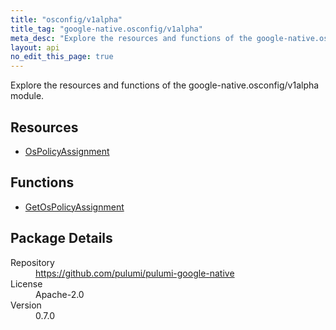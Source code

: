 ```yaml
---
title: "osconfig/v1alpha"
title_tag: "google-native.osconfig/v1alpha"
meta_desc: "Explore the resources and functions of the google-native.osconfig/v1alpha module."
layout: api
no_edit_this_page: true
---
```


<!-- WARNING: this file was generated by Pulumi Docs Generator. -->
<!-- Do not edit by hand unless you're certain you know what you are doing! -->

Explore the resources and functions of the google-native.osconfig/v1alpha module.

<h2 id="resources">Resources</h2>
<ul class="api">
    <li><a href="ospolicyassignment" title="OsPolicyAssignment"><span class="symbol resource"></span>OsPolicyAssignment</a></li>
</ul>

<h2 id="functions">Functions</h2>
<ul class="api">
    <li><a href="getospolicyassignment" title="GetOsPolicyAssignment"><span class="symbol function"></span>GetOsPolicyAssignment</a></li>
</ul>

<h2 id="package-details">Package Details</h2>
<dl class="package-details">
	<dt>Repository</dt>
	<dd><a href="https://github.com/pulumi/pulumi-google-native">https://github.com/pulumi/pulumi-google-native</a></dd>
	<dt>License</dt>
	<dd>Apache-2.0</dd>
	<dt>Version</dt>
	<dd>0.7.0</dd>
</dl>

